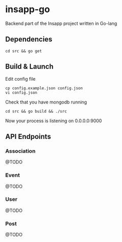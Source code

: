 # insapp-go
Backend part of the Insapp project written in Go-lang

## Dependencies
```
cd src && go get
```

## Build & Launch

Edit config file

```
cp config.example.json config.json
vi config.json
```

Check that you have mongodb running

```
cd src && go build && ./src
```

Now your process is listening on 0.0.0.0:9000


## API Endpoints

### Association

@TODO

### Event

@TODO

### User

@TODO

### Post

@TODO
